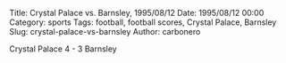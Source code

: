 Title: Crystal Palace vs. Barnsley, 1995/08/12
Date: 1995/08/12 00:00
Category: sports
Tags: football, football scores, Crystal Palace, Barnsley
Slug: crystal-palace-vs-barnsley
Author: carbonero


Crystal Palace 4 - 3 Barnsley
